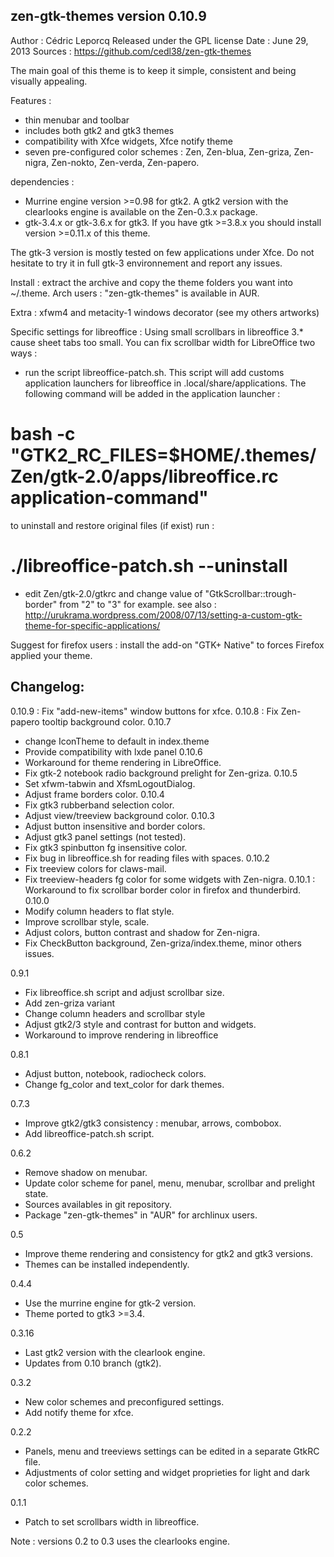 zen-gtk-themes version 0.10.9
----------------------------

Author : Cédric Leporcq
Released under the GPL license
Date : June 29, 2013
Sources : https://github.com/cedl38/zen-gtk-themes

The main goal of this theme is to keep it simple, consistent and being visually appealing.

Features :
 - thin menubar and toolbar
 - includes both gtk2 and gtk3 themes
 - compatibility with Xfce widgets, Xfce notify theme
 - seven pre-configured color schemes : Zen, Zen-blua, Zen-griza, Zen-nigra, Zen-nokto, Zen-verda, Zen-papero.

dependencies :
- Murrine engine version >=0.98 for gtk2. A gtk2 version with the clearlooks engine is available on the Zen-0.3.x package.
- gtk-3.4.x or gtk-3.6.x for gtk3. If you have gtk >=3.8.x you should install version >=0.11.x of this theme.

The gtk-3 version is mostly tested on few applications under Xfce. Do not hesitate to try it in full gtk-3 environnement and report any issues.

Install : extract the archive and copy the theme folders you want into ~/.theme.
Arch users : "zen-gtk-themes" is available in AUR.

Extra : xfwm4 and metacity-1 windows decorator (see my others artworks)

Specific settings for libreoffice :
Using small scrollbars in libreoffice 3.* cause sheet tabs too small. You can fix scrollbar width for LibreOffice two ways :
- run the script libreoffice-patch.sh. This script will add customs application launchers for libreoffice in .local/share/applications. The following command will be added in the application launcher :
# bash -c "GTK2_RC_FILES=$HOME/.themes/Zen/gtk-2.0/apps/libreoffice.rc application-command"
to uninstall and restore original files (if exist) run :
# ./libreoffice-patch.sh --uninstall
- edit Zen/gtk-2.0/gtkrc and change value of "GtkScrollbar::trough-border" from "2" to "3" for example.
see also :
http://urukrama.wordpress.com/2008/07/13/setting-a-custom-gtk-theme-for-specific-applications/

Suggest for firefox users : install the add-on "GTK+ Native" to forces Firefox applied your theme.

Changelog:
----------

0.10.9 : Fix "add-new-items" window buttons for xfce.
0.10.8 : Fix Zen-papero tooltip background color.
0.10.7
 - change IconTheme to default in index.theme
 - Provide compatibility with lxde panel
0.10.6
 - Workaround for theme rendering in LibreOffice.
 - Fix gtk-2 notebook radio background prelight for Zen-griza.
0.10.5
 - Set xfwm-tabwin and XfsmLogoutDialog.
 - Adjust frame borders color.
0.10.4
 - Fix gtk3 rubberband selection color.
 - Adjust view/treeview background color.
0.10.3
 - Adjust button insensitive and border colors.
 - Adjust gtk3 panel settings (not tested).
 - Fix gtk3 spinbutton fg insensitive color.
 - Fix bug in libreoffice.sh for reading files with spaces.
0.10.2
 - Fix treeview colors for claws-mail.
 - Fix treeview-headers fg color for some widgets with Zen-nigra.
0.10.1 : Workaround to fix scrollbar border color in firefox and thunderbird.
0.10.0
 - Modify column headers to flat style.
 - Improve scrollbar style, scale.
 - Adjust colors, button contrast and shadow for Zen-nigra.
 - Fix CheckButton background, Zen-griza/index.theme, minor others issues.

0.9.1
 - Fix libreoffice.sh script and adjust scrollbar size.
 - Add zen-griza variant
 - Change column headers and scrollbar style
 - Adjust gtk2/3 style and contrast for button and widgets.
 - Workaround to improve rendering in libreoffice

0.8.1
 - Adjust button, notebook, radiocheck colors.
 - Change fg_color and text_color for dark themes.

0.7.3
 - Improve gtk2/gtk3 consistency : menubar, arrows, combobox.
 - Add libreoffice-patch.sh script.

0.6.2
 - Remove shadow on menubar.
 - Update color scheme for panel, menu, menubar, scrollbar and prelight state.
 - Sources availables in git repository.
 - Package "zen-gtk-themes" in "AUR" for archlinux users.

0.5
 - Improve theme rendering and consistency for gtk2 and gtk3 versions.
 - Themes can be installed independently.

0.4.4
 - Use the murrine engine for gtk-2 version.
 - Theme ported to gtk3 >=3.4.

0.3.16
 - Last gtk2 version with the clearlook engine.
 - Updates from 0.10 branch (gtk2).

0.3.2
 - New color schemes and preconfigured settings.
 - Add notify theme for xfce.

0.2.2
 - Panels, menu and treeviews settings can be edited in a separate GtkRC file.
 - Adjustments of color setting and widget proprieties for light and dark color schemes.

0.1.1
 - Patch to set scrollbars width in libreoffice.

Note : versions 0.2 to 0.3 uses the clearlooks engine.
